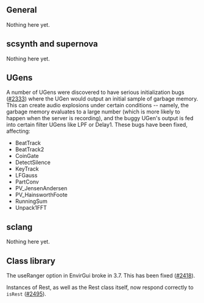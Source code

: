 ## General ##

Nothing here yet.

## scsynth and supernova ##

Nothing here yet.

## UGens ##

A number of UGens were discovered to have serious initialization bugs ([#2333](https://github.com/supercollider/supercollider/issues/2333)) where the UGen would output an initial sample of garbage memory. This can create audio explosions under certain conditions -- namely, the garbage memory evaluates to a large number (which is more likely to happen when the server is recording), and the buggy UGen's output is fed into certain filter UGens like LPF or Delay1. These bugs have been fixed, affecting:

- BeatTrack
- BeatTrack2
- CoinGate
- DetectSilence
- KeyTrack
- LFGauss
- PartConv
- PV_JensenAndersen
- PV_HainsworthFoote
- RunningSum
- Unpack1FFT

## sclang ##

Nothing here yet.

## Class library ##

The useRanger option in EnvirGui broke in 3.7. This has been fixed ([#2418](https://github.com/supercollider/supercollider/pull/2418)).

Instances of Rest, as well as the Rest class itself, now respond correctly to `isRest` ([#2495](https://github.com/supercollider/supercollider/pull/2495)).